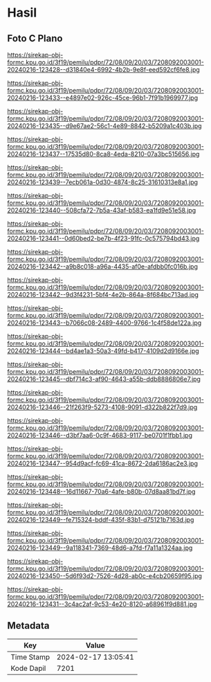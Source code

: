 # Hasil

## Foto C Plano

https://sirekap-obj-formc.kpu.go.id/3f19/pemilu/pdpr/72/08/09/20/03/7208092003001-20240216-123428--d31840e4-6992-4b2b-9e8f-eed592cf6fe8.jpg

https://sirekap-obj-formc.kpu.go.id/3f19/pemilu/pdpr/72/08/09/20/03/7208092003001-20240216-123433--e4897e02-926c-45ce-96b1-7f91b1969977.jpg

https://sirekap-obj-formc.kpu.go.id/3f19/pemilu/pdpr/72/08/09/20/03/7208092003001-20240216-123435--d9e67ae2-56c1-4e89-8842-b5209a1c403b.jpg

https://sirekap-obj-formc.kpu.go.id/3f19/pemilu/pdpr/72/08/09/20/03/7208092003001-20240216-123437--17535d80-8ca8-4eda-8210-07a3bc515656.jpg

https://sirekap-obj-formc.kpu.go.id/3f19/pemilu/pdpr/72/08/09/20/03/7208092003001-20240216-123439--7ecb061a-0d30-4874-8c25-31610313e8a1.jpg

https://sirekap-obj-formc.kpu.go.id/3f19/pemilu/pdpr/72/08/09/20/03/7208092003001-20240216-123440--508cfa72-7b5a-43af-b583-ea1fd9e51e58.jpg

https://sirekap-obj-formc.kpu.go.id/3f19/pemilu/pdpr/72/08/09/20/03/7208092003001-20240216-123441--0d60bed2-be7b-4f23-91fc-0c575794bd43.jpg

https://sirekap-obj-formc.kpu.go.id/3f19/pemilu/pdpr/72/08/09/20/03/7208092003001-20240216-123442--a9b8c018-a96a-4435-af0e-afdbb0fc016b.jpg

https://sirekap-obj-formc.kpu.go.id/3f19/pemilu/pdpr/72/08/09/20/03/7208092003001-20240216-123442--9d3f4231-5bf4-4e2b-864a-8f684bc713ad.jpg

https://sirekap-obj-formc.kpu.go.id/3f19/pemilu/pdpr/72/08/09/20/03/7208092003001-20240216-123443--b7066c08-2489-4400-9766-1c4f58de122a.jpg

https://sirekap-obj-formc.kpu.go.id/3f19/pemilu/pdpr/72/08/09/20/03/7208092003001-20240216-123444--bd4ae1a3-50a3-49fd-b417-4109d2d9166e.jpg

https://sirekap-obj-formc.kpu.go.id/3f19/pemilu/pdpr/72/08/09/20/03/7208092003001-20240216-123445--dbf714c3-af90-4643-a55b-ddb8886806e7.jpg

https://sirekap-obj-formc.kpu.go.id/3f19/pemilu/pdpr/72/08/09/20/03/7208092003001-20240216-123446--21f263f9-5273-4108-9091-d322b822f7d9.jpg

https://sirekap-obj-formc.kpu.go.id/3f19/pemilu/pdpr/72/08/09/20/03/7208092003001-20240216-123446--d3bf7aa6-0c9f-4683-9117-be0701f1fbb1.jpg

https://sirekap-obj-formc.kpu.go.id/3f19/pemilu/pdpr/72/08/09/20/03/7208092003001-20240216-123447--954d9acf-fc69-41ca-8672-2da6186ac2e3.jpg

https://sirekap-obj-formc.kpu.go.id/3f19/pemilu/pdpr/72/08/09/20/03/7208092003001-20240216-123448--16d11667-70a6-4afe-b80b-07d8aa81bd7f.jpg

https://sirekap-obj-formc.kpu.go.id/3f19/pemilu/pdpr/72/08/09/20/03/7208092003001-20240216-123449--fe715324-bddf-435f-83b1-d75121b7163d.jpg

https://sirekap-obj-formc.kpu.go.id/3f19/pemilu/pdpr/72/08/09/20/03/7208092003001-20240216-123449--9a118341-7369-48d6-a7fd-f7a11a1324aa.jpg

https://sirekap-obj-formc.kpu.go.id/3f19/pemilu/pdpr/72/08/09/20/03/7208092003001-20240216-123450--5d6f93d2-7526-4d28-ab0c-e4cb20659f95.jpg

https://sirekap-obj-formc.kpu.go.id/3f19/pemilu/pdpr/72/08/09/20/03/7208092003001-20240216-123431--3c4ac2af-9c53-4e20-8120-a68961f9d881.jpg


## Metadata

| Key        | Value               |
| ---------- | ------------------- |
| Time Stamp | 2024-02-17 13:05:41 |
| Kode Dapil | 7201                |



